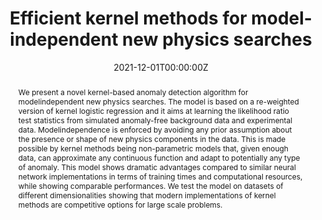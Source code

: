 ---
title: "Efficient kernel methods for model-independent new physics searches"
authors: ""
date: "2021-12-01T00:00:00Z"
#doi: "10.3390/electronics9050758"

# Schedule page publish date (NOT publication's date).
# publishDate: "2020-04-10T00:00:00Z"

# Publication type.
# Legend: 0 = Uncategorized; 1 = Conference paper; 2 = Journal article;
# 3 = Preprint / Working Paper; 4 = Report; 5 = Book; 6 = Book section;
# 7 = Thesis; 8 = Patent
publication_types: ["1"]

# Publication name and optional abbreviated publication name.
publication: "*NeurIPS 2021, Machine Learning and the Physical Sciences Workshop*"
# publication_short: In *Electronics 2020, 9, 758*

abstract: "We present a novel kernel-based anomaly detection algorithm for modelindependent new physics searches. The model is based on a re-weighted version of
kernel logistic regression and it aims at learning the likelihood ratio test statistics
from simulated anomaly-free background data and experimental data. Modelindependence is enforced by avoiding any prior assumption about the presence
or shape of new physics components in the data. This is made possible by kernel
methods being non-parametric models that, given enough data, can approximate
any continuous function and adapt to potentially any type of anomaly. This model
shows dramatic advantages compared to similar neural network implementations
in terms of training times and computational resources, while showing comparable
performances. We test the model on datasets of different dimensionalities showing
that modern implementations of kernel methods are competitive options for large
scale problems."

# Summary. An optional shortened abstract.
#summary: A novel algorithm for the detection of dorsal fins is presented in the context of a fully automated pipeline for the photo-identification of Risso’s dolphins. A lightweight convolutional neural network (CNN) architecture is proposed to recognize fins among cropped images, filtering the inputs for the photo-identification algorithm.

tags:
- Efficient Machine learning
- Kernel methods
- High energy physics
featured: false

links:
# - name: Custom Link
#   url: http://example.org
url_pdf: 'https://ml4physicalsciences.github.io/2021/files/NeurIPS_ML4PS_2021_146.pdf'
# url_code: '#'
# url_dataset: '#'
# url_poster: 'https://gvlosapio.netlify.app/publication/journal-article/poster.pdf'
# url_project: ''
# url_slides: ''
# url_source: '#'
# url_video: 'https://weconf.eu/imeko-metrosea-2020/presentation/lightweight-and-efficient-convolutional-neural-networks-for-recognition-of-dolphin-dorsal-fins'

# Featured image
# To use, add an image named `featured.jpg/png` to your page's folder. 
image: 
  caption: ''
  focal_point: ""
  preview_only: false

# Associated Projects (optional).
#   Associate this publication with one or more of your projects.
#   Simply enter your project's folder or file name without extension.
#   E.g. `internal-project` references `content/project/internal-project/index.md`.
#   Otherwise, set `projects: []`.
projects: []

# Slides (optional).
#   Associate this publication with Markdown slides.
#   Simply enter your slide deck's filename without extension.
#   E.g. `slides: "example"` references `content/slides/example/index.md`.
#   Otherwise, set `slides: ""`.
slides: ""
---